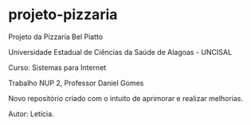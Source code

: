 # projeto-pizzaria

Projeto da Pizzaria Bel Piatto

Universidade Estadual de Ciências da Saúde de Alagoas - UNCISAL

Curso: Sistemas para Internet

Trabalho NUP 2, Professor Daniel Gomes

Novo repositório criado com o intuito de aprimorar e realizar melhorias.

Autor: Letícia.
